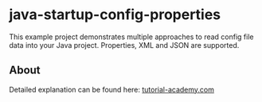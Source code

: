 # java-startup-config-properties
This example project demonstrates multiple approaches to read config file data into your Java project. Properties, XML and JSON are supported.

## About
Detailed explanation can be found here: [tutorial-academy.com](http://tutorial-academy.com/java-startup-config-properties/)
